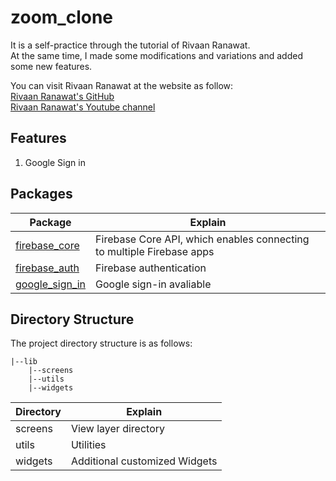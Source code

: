 # zoom_clone
It is a self-practice through the tutorial of Rivaan Ranawat.  
At the same time, I made some modifications and variations and added some new features.

You can visit Rivaan Ranawat at the website as follow:  
[Rivaan Ranawat's GitHub](https://github.com/RivaanRanawat)  
[Rivaan Ranawat's Youtube channel](https://www.youtube.com/channel/UC-1kzHtwBY8n0TY5NhYxNaw)


## Features
1. Google Sign in


## Packages

| **Package**                                                   | **Explain**           |
|---------------------------------------------------------------|-----------------------|
|[firebase_core](https://pub.dev/packages/firebase_core)|Firebase Core API, which enables connecting to multiple Firebase apps|
|[firebase_auth](https://pub.dev/packages/firebase_auth)|Firebase authentication|
|[google_sign_in](https://pub.dev/packages/google_sign_in)|Google sign-in avaliable|



## Directory Structure

The project directory structure is as follows:
```
|--lib
    |--screens
    |--utils
    |--widgets
```


| **Directory** | **Explain**                   |
|---------------|-------------------------------|
| screens       | View layer directory          |
| utils         | Utilities                     |
| widgets       | Additional customized Widgets |

